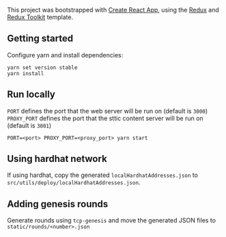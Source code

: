 This project was bootstrapped with [Create React App](https://github.com/facebook/create-react-app), using the [Redux](https://redux.js.org/) and [Redux Toolkit](https://redux-toolkit.js.org/) template.

## Getting started

Configure yarn and install dependencies:

```
yarn set version stable
yarn install
```

## Run locally

`PORT` defines the port that the web server will be run on (default is `3000`)  
`PROXY_PORT` defines the port that the sttic content server will be run on (default is `3001`)

```
PORT=<port> PROXY_PORT=<proxy_port> yarn start
```

## Using hardhat network

If using hardhat, copy the generated `localHardhatAddresses.json` to `src/utils/deploy/localHardhatAddresses.json`.

## Adding genesis rounds

Generate rounds using `tcp-genesis` and move the generated JSON files to `static/rounds/<number>.json`

